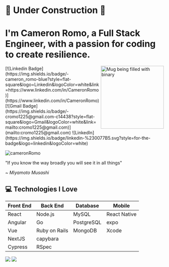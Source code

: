 <h1>🚧 Under Construction 🚧</h1>
<h1>I'm Cameron Romo, a Full Stack Engineer, with a passion for coding to create resilience.</h1>
<img src="https://media.giphy.com/media/v1.Y2lkPTc5MGI3NjExZGJzMGx5cDdkM2JidnJtYmlqcGdpdDZkMGptMTRvdzRvM2ZpYnVyaCZlcD12MV9pbnRlcm5hbF9naWZfYnlfaWQmY3Q9cw/hu9xj9UtxpoY3oytsh/giphy.gif" width="200px" height="200px" alt ='Mug being filled with binary' align='right'/>
[![Linkedin Badge](https://img.shields.io/badge/-cameron_romo-blue?style=flat-square&logo=Linkedin&logoColor=white&link=https://www.linkedin.com/in/CameronRomo)](https://www.linkedin.com/in/CameronRomo)[![Gmail Badge](https://img.shields.io/badge/-cromo1225@gmail.com-c14438?style=flat-square&logo=Gmail&logoColor=white&link=mailto:cromo1225@gmail.com)](mailto:cromo1225@gmail.com)
![LinkedIn](https://img.shields.io/badge/linkedin-%230077B5.svg?style=for-the-badge&logo=linkedin&logoColor=white)
<p align="left"> <img src="https://komarev.com/ghpvc/?username=cameronRomo" alt="cameronRomo" /> </p>
<p>"If you know the way broadly you will see it in all things"</p>
<em>~ Miyamoto Musashi</em>

## :computer: Technologies I Love
| Front End | Back End | Database | Mobile |
|---|---|---|---|
| React | Node.js | MySQL | React Native |
| Angular | Go | PostgreSQL | expo |
| Vue | Ruby on Rails | MongoDB | Xcode |
| NextJS | capybara | &#160; | &#160; |
| Cypress | RSpec | &#160; | &#160; |

<img src = "https://github-readme-stats.vercel.app/api/top-langs/?username=cameronRomo&layout=compact">
<img src="https://github-readme-stats.vercel.app/api?username=cameronRomo&show_icons=true&theme=radical">
<!--
**cameronRomo/cameronRomo** is a ✨ _special_ ✨ repository because its `README.md` (this file) appears on your GitHub profile.

Here are some ideas to get you started:

- 🔭 I’m currently working on ...
- 🌱 I’m currently learning ...
- 👯 I’m looking to collaborate on ...
- 🤔 I’m looking for help with ...
- 💬 Ask me about ...
- 📫 How to reach me: ...
- 😄 Pronouns: ...
- ⚡ Fun fact: ...
-->
